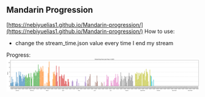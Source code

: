 ## Mandarin Progression
[https://nebiyuelias1.github.io/Mandarin-progression/](https://nebiyuelias1.github.io/Mandarin-progression/)
How to use:
- change the stream_time.json value every time I end my stream

Progress:
![Progress Bar](progress_chart.png)
